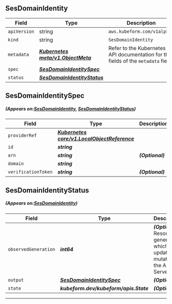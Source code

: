 ## SesDomainIdentity
| Field | Type | Description |
| ------ | ----- | ----------- |
| `apiVersion` | string | `aws.kubeform.com/v1alpha1` |
|    `kind` | string | `SesDomainIdentity` |
| `metadata` | ***[Kubernetes meta/v1.ObjectMeta](https://kubernetes.io/docs/reference/generated/kubernetes-api/v1.13/#objectmeta-v1-meta)***|Refer to the Kubernetes API documentation for the fields of the `metadata` field.|
| `spec` | ***[SesDomainIdentitySpec](#SesDomainIdentitySpec)***||
| `status` | ***[SesDomainIdentityStatus](#SesDomainIdentityStatus)***||
## SesDomainIdentitySpec
##### (Appears on:[SesDomainIdentity](#SesDomainIdentity), [SesDomainIdentityStatus](#SesDomainIdentityStatus))
| Field | Type | Description |
| ------ | ----- | ----------- |
| `providerRef` | ***[Kubernetes core/v1.LocalObjectReference](https://kubernetes.io/docs/reference/generated/kubernetes-api/v1.13/#localobjectreference-v1-core)***||
| `id` | ***string***||
| `arn` | ***string***| ***(Optional)*** |
| `domain` | ***string***||
| `verificationToken` | ***string***| ***(Optional)*** |
## SesDomainIdentityStatus
##### (Appears on:[SesDomainIdentity](#SesDomainIdentity))
| Field | Type | Description |
| ------ | ----- | ----------- |
| `observedGeneration` | ***int64***| ***(Optional)*** Resource generation, which is updated on mutation by the API Server.|
| `output` | ***[SesDomainIdentitySpec](#SesDomainIdentitySpec)***| ***(Optional)*** |
| `state` | ***kubeform.dev/kubeform/apis.State***| ***(Optional)*** |
---
